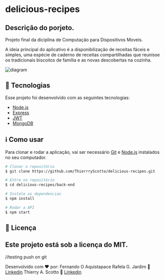 # delicious-recipes

## Descrição do porjeto. 

Projeto final da diciplina de Computação para Dispositivos Moveis.

A ideia principal do aplicativo é a disponibilização de receitas fáceis e simples, uma espécie de caderno de receitas compartilhadas que reunisse os tradicionais biscoitos de família e as novas descobertas na cozinha.

![diagram](https://user-images.githubusercontent.com/37625040/146286564-bc504db7-f045-48ee-9c86-4a907e99ad2d.png)

## :rocket: Tecnologias 

Esse projeto foi desenvolvido com as seguintes tecnologias:

-  [Node.js](https://nodejs.org)
-  [Express](https://aws.amazon.com/pt/lambda/)
-  [JWT](https://jwt.io/)
-  [MongoDB](https://www.mongodb.com/)
 
## :information_source: Como usar

Para clonar e rodar a aplicação, vai ser necessário [Git](https://git-scm.com) e [Node.js](https://nodejs.org) instalados no seu computador. 

```bash
# Clonar o repositório
$ git clone https://github.com/ThierrryScotto/delicious-recipes.git

# Entre no repositório
$ cd delicious-recipes/back-end

# Instale as dependencias
$ npm install

# Rodar a API
$ npm start
```

## :memo: Licença
Este projeto está sob a licença do MIT.
---
//testing push on git

Desenvolvido com ♥ por:
Fernando O Aquistapace
Rafela G. Jardim :green_heart:[Linkedin](https://www.linkedin.com/in/rafaela-jardim/)
Thierry A. Scotto :wave: [Linkedin](https://www.linkedin.com/in/thierry-scotto/)
